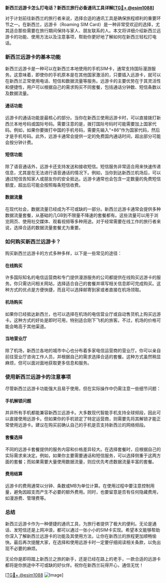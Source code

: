 **新西兰远游卡怎么打电话？新西兰旅行必备通讯工具详解[[TG💪+ @esim1088](https://t.me/s/esim1088)]**

对于计划前往新西兰的旅行者来说，选择合适的通讯工具是确保旅程顺利的重要环节之一。在新西兰，远游卡（Roaming SIM Card）是一种非常受欢迎的选择，尤其适合那些需要在旅行期间保持与家人、朋友联系的人。本文将详细介绍新西兰远游卡的功能、使用方法以及注意事项，帮助你更好地了解如何在新西兰轻松打电话。

### 新西兰远游卡的基本功能

新西兰远游卡是一种可以在新西兰本地使用的手机SIM卡，通常支持国际漫游服务。这意味着，即使你的手机原本是在其他国家激活的，只要插入远游卡，就可以在新西兰正常使用电话、短信和数据流量等服务。远游卡的主要优势在于其灵活性和便捷性，用户可以根据自己的需求购买不同套餐，包括通话分钟数、短信条数以及数据流量。

#### 通话功能

远游卡的通话功能是最核心的部分。当你在新西兰使用远游卡时，可以直接拨打新西兰本地号码或国际号码。需要注意的是，拨打国际号码时可能需要加上国家代码。例如，如果你要拨打中国的手机号码，需要先输入“+86”作为国家代码，然后才是手机号码。此外，远游卡通常会提供一定的免费国内通话时间，超出部分可能会按分钟计费。

#### 短信功能

除了语音通话外，远游卡还支持发送和接收短信。短信服务非常适合用来快速传递信息，尤其是在无法进行语音通话的情况下。例如，当你到达新西兰机场后，可以通过短信告知家人或朋友你的安全抵达。远游卡通常也会包含一定数量的免费短信额度，超出后可能会按照每条短信收费。

#### 数据流量

在现代社会，数据流量已经成为不可或缺的一部分。新西兰远游卡通常会提供多种数据流量套餐，从基础的几GB到不限量不降速的套餐都有。这些流量可以用于浏览网页、使用社交媒体、观看视频等多种用途。对于经常需要在线工作的旅行者来说，选择合适的数据流量套餐尤为重要。

### 如何购买新西兰远游卡？

购买新西兰远游卡的方式多种多样，以下是一些常见的途径：

#### 在线购买

许多国际知名的电信运营商和专门提供漫游服务的公司都提供在线购买远游卡的服务。你只需访问相关网站，选择适合自己的套餐并填写相关信息即可完成购买。这种方式的优点是方便快捷，而且可以选择邮寄到家或者直接在机场领取。

#### 机场购买

如果你已经抵达新西兰，也可以选择在机场的电信营业厅或自动售货机上购买远游卡。这种方式的好处是即时可用，特别适合刚下飞机的旅客。不过，机场的价格可能会略高于其他渠道。

#### 当地营业厅

除了机场，新西兰各地的城市中心也分布着多家电信运营商的营业厅。你可以亲自前往营业厅咨询工作人员，并根据自己的需求选择合适的套餐。这种方式虽然稍显麻烦，但可以面对面地获取更多信息和服务。

### 使用新西兰远游卡的注意事项

尽管新西兰远游卡功能强大且易于使用，但在实际操作中仍需注意一些细节问题：

#### 手机解锁问题

并非所有手机都能兼容新西兰远游卡。大多数现代智能手机支持全球频段，因此可以直接使用远游卡。但如果你的手机锁定了特定运营商，则需要先将其解锁才能正常使用远游卡。建议在购买前确认自己的手机是否支持新西兰的网络频段。

#### 套餐选择

不同的远游卡套餐提供的服务内容和价格差异较大。在选择套餐时，应根据自己的实际需求来决定。例如，如果你主要需要通话和短信服务，可以选择侧重于这两方面的套餐；而如果需要大量使用数据流量，则应优先考虑数据流量丰富的套餐。

#### 费用结算

远游卡的费用通常以分钟、条数或MB为单位计算。在使用过程中要注意控制用量，避免因超支而产生不必要的额外费用。同时，也要留意是否有任何隐藏费用，如漫游费、管理费等。

### 总结

新西兰远游卡作为一种便捷的通讯工具，为旅行者提供了极大的便利。无论是通话、发短信还是上网冲浪，都可以通过一张小小的SIM卡实现。希望本文能够帮助你深入了解新西兰远游卡的功能及其使用方法，让你在新西兰的旅程更加顺畅愉快。最后再次提醒大家，在选择和使用远游卡时一定要仔细阅读相关条款，以免出现不必要的麻烦。

无论你是即将踏上新西兰之旅的新手，还是已经在路上的老手，一款合适的远游卡都将是你旅途中不可或缺的好伙伴。祝你在新西兰玩得开心，通信无忧！

[[TG💪+ @esim1088](https://t.me/s/esim1088) ![Image](https://i.postimg.cc/4NQfJmqS/Snipaste-2025-05-13-00-14-12.png)]